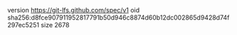 version https://git-lfs.github.com/spec/v1
oid sha256:d8fce907911952817791b50d946c8874d60b12dc002865d9428d74f297ec5251
size 2678
